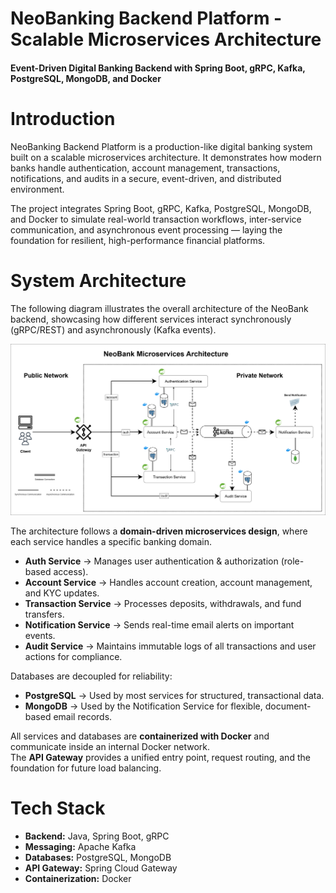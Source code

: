 # NeoBanking Backend Platform - Scalable Microservices Architecture
#### Event-Driven Digital Banking Backend with Spring Boot, gRPC, Kafka, PostgreSQL, MongoDB, and Docker


# Introduction

NeoBanking Backend Platform is a production-like digital banking system built on a scalable microservices architecture. It demonstrates how modern banks handle authentication, account management, transactions, notifications, and audits in a secure, event-driven, and distributed environment.

The project integrates Spring Boot, gRPC, Kafka, PostgreSQL, MongoDB, and Docker to simulate real-world transaction workflows, inter-service communication, and asynchronous event processing — laying the foundation for resilient, high-performance financial platforms.


# System Architecture

The following diagram illustrates the overall architecture of the NeoBank backend, showcasing how different services interact synchronously (gRPC/REST) and asynchronously (Kafka events).

![Neobank System Architecture](https://github.com/AyushVarshney1/NeoBanking-Backend-Platform/blob/a5dc1c95a2e073171856e1cc0ddf690393a34e66/Neobank%20Final%20Architecture.png)


The architecture follows a **domain-driven microservices design**, where each service handles a specific banking domain.  
- **Auth Service** → Manages user authentication & authorization (role-based access).  
- **Account Service** → Handles account creation, account management, and KYC updates.  
- **Transaction Service** → Processes deposits, withdrawals, and fund transfers.  
- **Notification Service** → Sends real-time email alerts on important events.  
- **Audit Service** → Maintains immutable logs of all transactions and user actions for compliance.  

Databases are decoupled for reliability:  
- **PostgreSQL** → Used by most services for structured, transactional data.  
- **MongoDB** → Used by the Notification Service for flexible, document-based email records.  

All services and databases are **containerized with Docker** and communicate inside an internal Docker network.  
The **API Gateway** provides a unified entry point, request routing, and the foundation for future load balancing.  


# Tech Stack
- **Backend:** Java, Spring Boot, gRPC
- **Messaging:** Apache Kafka
- **Databases:** PostgreSQL, MongoDB
- **API Gateway:** Spring Cloud Gateway
- **Containerization:** Docker


